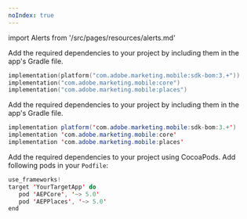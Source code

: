 ```yaml
---
noIndex: true
---
```


import Alerts from '/src/pages/resources/alerts.md'

<Variant platform="android-kotlin" task="add" repeat="3"/>

Add the required dependencies to your project by including them in the app's Gradle file.

```kotlin
implementation(platform("com.adobe.marketing.mobile:sdk-bom:3.+"))
implementation("com.adobe.marketing.mobile:core")
implementation("com.adobe.marketing.mobile:places")
```

<Alerts query="platform=android-gradle&componentClass=InlineNestedAlert"/>

<Variant platform="android-groovy" task="add" repeat="3"/>

Add the required dependencies to your project by including them in the app's Gradle file.

```java
implementation platform('com.adobe.marketing.mobile:sdk-bom:3.+')
implementation 'com.adobe.marketing.mobile:core'
implementation 'com.adobe.marketing.mobile:places'
```

<Alerts query="platform=android-gradle&componentClass=InlineNestedAlert"/>

<Variant platform="ios-pods" task="add" repeat="2"/>

Add the required dependencies to your project using CocoaPods. Add following pods in your `Podfile`:

```swift
use_frameworks!
target 'YourTargetApp' do
   pod 'AEPCore', '~> 5.0'
   pod 'AEPPlaces', '~> 5.0'
end
```
